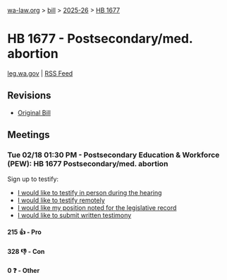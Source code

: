 [wa-law.org](/) > [bill](/bill/) > [2025-26](/bill/2025-26/) > [HB 1677](/bill/2025-26/hb/1677/)

# HB 1677 - Postsecondary/med. abortion
[leg.wa.gov](https://app.leg.wa.gov/billsummary?BillNumber=1677&Year=2025&Initiative=false) | [RSS Feed](./rss.xml)

## Revisions
* [Original Bill](1/)

## Meetings
### Tue 02/18 01:30 PM - Postsecondary Education & Workforce (PEW): HB 1677 Postsecondary/med. abortion
Sign up to testify:
* [I would like to testify in person during the hearing](https://app.leg.wa.gov/csi/Testifier/Add?chamber=House&mId=32870&aId=164249&caId=25961&tId=1)
* [I would like to testify remotely](https://app.leg.wa.gov/csi/Testifier/Add?chamber=House&mId=32870&aId=164249&caId=25961&tId=2)
* [I would like my position noted for the legislative record](https://app.leg.wa.gov/csi/Testifier/Add?chamber=House&mId=32870&aId=164249&caId=25961&tId=3)
* [I would like to submit written testimony](https://app.leg.wa.gov/csi/Testifier/Add?chamber=House&mId=32870&aId=164249&caId=25961&tId=4)

#### 215 👍 - Pro

#### 328 👎 - Con

#### 0 ❓ - Other
